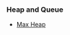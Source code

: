 ### Heap and Queue

* [Max Heap](https://github.com/jiangxq18/leetcode/blob/master/Introduction-of-Algorithms/heap-and-queue/max_heap.cc)